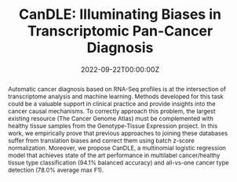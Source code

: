 ---
title: 'CanDLE: Illuminating Biases in Transcriptomic Pan-Cancer Diagnosis'

# Authors
# If you created a profile for a user (e.g. the default `admin` user), write the username (folder name) here
# and it will be replaced with their full name and linked to their profile.
authors:
  - admin
  - Natasha Bloch
  - Pablo Arbeláez

# Author notes (optional)
author_notes: []

date: '2022-09-22T00:00:00Z'
doi: 'https://doi.org/10.1007/978-3-031-17266-3_7'

# Schedule page publish date (NOT publication's date).
publishDate: '2022-09-22T00:00:00Z'

# Publication type.
# Accepts a single type but formatted as a YAML list (for Hugo requirements).
# Enter a publication type from the CSL standard.
publication_types: ['paper-conference']

# Publication name and optional abbreviated publication name.
publication: In *MICCAI workshop on Computational Mathematics Modeling in Cancer Analysis  <font color="#FFA07A">[Oral]</font>*
publication_short: In *MICCAI CMMCA Workshop*

abstract: Automatic cancer diagnosis based on RNA-Seq profiles is at the intersection of transcriptome analysis and machine learning. Methods developed for this task could be a valuable support in clinical practice and provide insights into the cancer causal mechanisms. To correctly approach this problem, the largest existing resource (The Cancer Genome Atlas) must be complemented with healthy tissue samples from the Genotype-Tissue Expression project. In this work, we empirically prove that previous approaches to joining these databases suffer from translation biases and correct them using batch z-score normalization. Moreover, we propose CanDLE, a multinomial logistic regression model that achieves state of the art performance in multilabel cancer/healthy tissue type classification (94.1% balanced accuracy) and all-vs-one cancer type detection (78.0% average max F1).

# Summary. An optional shortened abstract.
summary: <strong> <font color="#6495ED" size="-1">MICCAI workshop on Computational Mathematics Modeling in Cancer Analysis</font> <font color="#FFA07A" size="-1">[Oral]</font></strong> <br />This study shows that previous joint transcriptomic resources have translation biases, in addition we correct the bias and propose a new method that achieves state-of-the-art performance.

tags: []

# Display this page in the Featured widget?
featured: false

# Custom links (uncomment lines below)
# links:
# - name: Custom Link
#   url: http://example.org

url_pdf: 'https://drive.google.com/file/d/1g2BxfyNZ0nBvOoow32buBwEGm3wMRiBt/view?usp=share_link'
url_code: 'https://github.com/g27182818/CanDLE'
url_dataset: ''
url_poster: 'https://drive.google.com/file/d/1-iunCL8RPp_a05_OuArfcnf4B0Iq2pxO/view?usp=sharing'
url_project: ''
url_slides: 'https://docs.google.com/presentation/d/1VyR7BgHVfb27GSvXr1iq7ys021fP7SqS/edit?usp=sharing&ouid=102349276730968051995&rtpof=true&sd=true'
url_source: ''
url_video: 'https://www.youtube.com/watch?v=oL9W5Akdz7w&t=2s&ab_channel=BMLUniandes'

# Featured image
# To use, add an image named `featured.jpg/png` to your page's folder.
image:
  caption: ''
  focal_point: ''
  preview_only: false

# Associated Projects (optional).
#   Associate this publication with one or more of your projects.
#   Simply enter your project's folder or file name without extension.
#   E.g. `internal-project` references `content/project/internal-project/index.md`.
#   Otherwise, set `projects: []`.
projects: []

# Slides (optional).
#   Associate this publication with Markdown slides.
#   Simply enter your slide deck's filename without extension.
#   E.g. `slides: "example"` references `content/slides/example/index.md`.
#   Otherwise, set `slides: ""`.
slides: ""
---